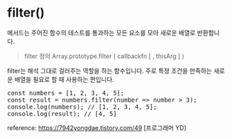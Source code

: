 # filter() 
메서드는 주어진 함수의 테스트를 통과하는 모든 요소를 모아 새로운 배열로 반환합니다.


> filter 정의
    Array.prototype.filter ( callbackfn [ , thisArg ] )

filter는 해석 그대로 걸러주는 역할을 하는 함수입니다. 주로 특정 조건을 만족하는 새로운 배열을 필요로 할 때 사용하는 편입니다.


<pre>
const numbers = [1, 2, 3, 4, 5]; 
const result = numbers.filter(number => number > 3); 
console.log(numbers); // [1, 2, 3, 4, 5]; 
console.log(result); // [4, 5]
</pre>
reference: https://7942yongdae.tistory.com/49 [프로그래머 YD]